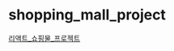# shopping_mall_project


[리액트_쇼핑물_프로젝트][link]

[link]: https://shopping-mall-cdaf5.firebaseapp.com/
